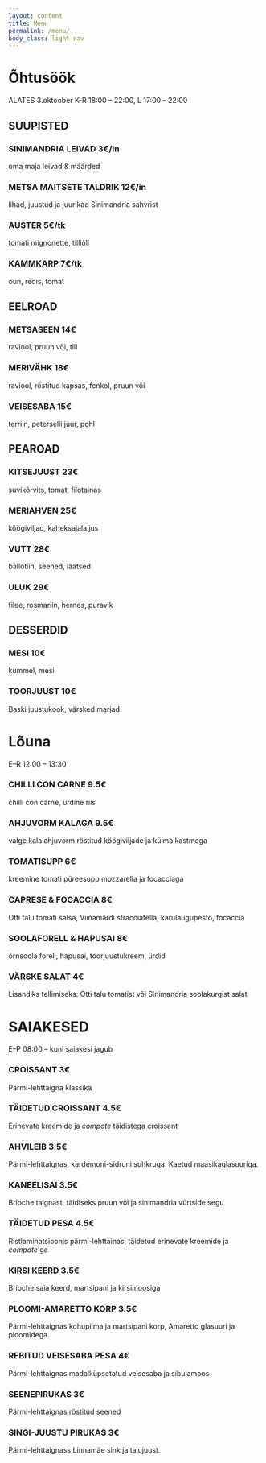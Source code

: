 ```yaml
---
layout: content
title: Menu
permalink: /menu/
body_class: light-nav
---
```

<!--
<div class="menu-heading-group">
  <h1>Brunch</h1>
  <p class="menu-note">L-P 10:00 – 14:30</p>
</div>
<section class="menu-section">
  <div class="menu-item">
    <h3>MUNAPUDER <span class="price">8€</span></h3>
    <p>Kõrepi muna, karameliseeritud pruun juust, hapusai. Lisandiks peekon (+3€)</p>
  </div>
  <div class="menu-item">
    <h3>MUNAD BENEDICTI MOODI <span class="price">12€</span></h3>
    <p>pošeeritud muna, hollandaise kaste, soolakurk, aiaroheline, tilliõli, inglise muffin. Lisandiks suvikõrvits, soolaforell või peekon (+4€)</p>
  </div>
  <div class="menu-item">
    <h3>CROQUE MONSIEUR  <span class="price">10€</span></h3>
    <p>Linnamäe sink, Kolotsi talu juust, béchamel, brioche</p>
  </div>
  <div class="menu-item">
    <h3>CAPRESE & FOCACCIA  <span class="price">8€</span></h3>
    <p>tomatisalsa, Viinamärdi straciatella, karulaugu pesto, krõbe focaccia</p>
  </div>
  <div class="menu-item">
    <h3>SOOLAFORELL & HAPUSAI  <span class="price">8€</span></h3>
    <p>õrnsoola forell, hapusai, toorjuustukreem, värsked ürdid</p>
  </div>
</section>
-->
<div class="menu-heading-group">
  <h1>Õhtusöök</h1>
  <p class="menu-note">ALATES 3.oktoober K-R 18:00 – 22:00, L 17:00 - 22:00</p>
</div>
<section class="menu-section">
  <h2 class="menu-heading">SUUPISTED</h2>
  <div class="menu-item">
    <h3>SINIMANDRIA LEIVAD  <span class="price">3€/in</span></h3>
    <p>oma maja leivad & määrded</p>
  </div>
  <div class="menu-item">
    <h3>METSA MAITSETE TALDRIK <span class="price">12€/in</span></h3>
    <p>lihad, juustud ja juurikad Sinimandria sahvrist</p>
  </div><div class="menu-item">
    <h3>AUSTER <span class="price">5€/tk</span></h3>
    <p>tomati mignonette, tilliõli</p>
  </div><div class="menu-item">
    <h3>KAMMKARP <span class="price">7€/tk</span></h3>
    <p>õun, redis, tomat</p>
  </div>
</section>

<section class="menu-section">
  <h2 class="menu-heading">EELROAD</h2>
  <div class="menu-item">
    <h3>METSASEEN  <span class="price">14€</span></h3>
    <p>raviool, pruun või, till</p>
  </div>
  <div class="menu-item">
    <h3>MERIVÄHK <span class="price">18€</span></h3>
    <p>raviool, röstitud kapsas, fenkol, pruun või</p>
  </div>
  <div class="menu-item">
    <h3>VEISESABA <span class="price">15€</span></h3>
    <p>terriin, peterselli juur, pohl</p>
  </div>
</section>

<section class="menu-section">
  <h2 class="menu-heading">PEAROAD</h2>
  <div class="menu-item">
    <h3>KITSEJUUST <span class="price">23€</span></h3>
    <p>suvikõrvits, tomat, filotainas</p>
  </div>
  <div class="menu-item">
    <h3>MERIAHVEN <span class="price">25€</span></h3>
    <p>köögiviljad, kaheksajala jus</p>
  </div>
  <div class="menu-item">
    <h3>VUTT <span class="price">28€</span></h3>
    <p>ballotiin, seened, läätsed</p>
  </div>
  <div class="menu-item">
    <h3>ULUK <span class="price">29€</span></h3>
    <p>filee, rosmariin, hernes, puravik</p>
  </div>
</section>

<section class="menu-section">
  <h2 class="menu-heading">DESSERDID</h2>
  <div class="menu-item">
    <h3> MESI <span class="price">10€</span></h3>
    <p>kummel, mesi</p>
  </div>
  <div class="menu-item">
    <h3>TOORJUUST <span class="price">10€</span></h3>
    <p>Baski juustukook, värsked marjad</p>
  </div>
</section>

<div class="menu-heading-group">
  <h1>Lõuna</h1>
  <p class="menu-note">E–R 12:00 – 13:30</p>
</div>
<section class="menu-section">
  <div class="menu-item">
    <h3>CHILLI CON CARNE <span class="price">9.5€</span></h3>
    <p>chilli con carne, ürdine riis</p>
  </div>
  <div class="menu-item">
    <h3>AHJUVORM KALAGA <span class="price">9.5€</span></h3>
    <p>valge kala ahjuvorm röstitud köögiviljade ja külma kastmega</p>
  </div>
  <div class="menu-item"> 
    <h3>TOMATISUPP <span class="price">6€</span></h3>
    <p>kreemine tomati püreesupp mozzarella ja focacciaga</p>
  </div>
  <div class="menu-item">
    <h3>CAPRESE & FOCACCIA <span class="price">8€</span></h3>
    <p>Otti talu tomati salsa, Viinamärdi stracciatella, karulaugupesto, focaccia</p>
  </div>
  <div class="menu-item">
    <h3>SOOLAFORELL & HAPUSAI <span class="price">8€</span></h3>
    <p>õrnsoola forell, hapusai, toorjuustukreem, ürdid</p>
  </div>
  <div class="menu-item">
    <h3>VÄRSKE SALAT <span class="price">4€</span></h3>
    <p>Lisandiks tellimiseks: Otti talu tomatist või Sinimandria soolakurgist salat</p>
  </div>
</section>

<div class="menu-heading-group">
  <h1 class="menu-heading">SAIAKESED</h1>
  <p class="menu-note">E–P 08:00 – kuni saiakesi jagub</p>
</div>
<section class="menu-section">
  <div class="menu-item">
    <h3>CROISSANT <span class="price">3€</span></h3>
    <p>Pärmi-lehttaigna klassika</p>
  </div>
  <div class="menu-item">
    <h3>TÄIDETUD CROISSANT <span class="price">4.5€</span></h3>
    <p>Erinevate kreemide ja <em>compote</em> täidistega croissant</p>
  </div>
  <div class="menu-item">
    <h3>AHVILEIB <span class="price">3.5€</span></h3>
    <p>Pärmi-lehttaignas, kardemoni-sidruni suhkruga. Kaetud maasikaglasuuriga.</p>
  </div>
  <div class="menu-item">
    <h3>KANEELISAI <span class="price">3.5€</span></h3>
    <p>Brioche taignast, täidiseks pruun või ja sinimandria vürtside segu</p>
  </div>
  <div class="menu-item">
    <h3>TÄIDETUD PESA <span class="price">4.5€</span></h3>
    <p>Ristlaminatsioonis pärmi-lehttainas, täidetud erinevate kreemide ja <em>compote</em>'ga</p>
  </div>
  <div class="menu-item">
    <h3>KIRSI KEERD <span class="price">3.5€</span></h3>
    <p>Brioche saia keerd, martsipani ja kirsimoosiga</p>
  </div>
  <div class="menu-item">
    <h3>PLOOMI-AMARETTO KORP <span class="price">3.5€</span></h3>
    <p>Pärmi-lehttaignas kohupiima ja martsipani korp, Amaretto glasuuri ja ploomidega. </p>
  </div>
  <div class="menu-item">
    <h3>REBITUD VEISESABA PESA <span class="price">4€</span></h3>
    <p>Pärmi-lehttaignas madalküpsetatud veisesaba ja sibulamoos</p>
  </div>
  <div class="menu-item">
    <h3>SEENEPIRUKAS <span class="price">3€</span></h3>
    <p>Pärmi-lehttaignas röstitud seened</p>
  </div>
  <div class="menu-item">
    <h3>SINGI-JUUSTU PIRUKAS <span class="price">3€</span></h3>
    <p>Pärmi-lehttaignass Linnamäe sink ja talujuust.</p>
  </div>
</section>
